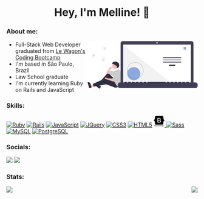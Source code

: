  <h1 align="center">Hey, I'm Melline! 👋</h1>

<h3 align="left">About me:</h3> <img align="right" src="image.svg" width="290" />

- Full-Stack Web Developer graduated from [Le Wagon's Coding Bootcamp](https://www.lewagon.com/)
- I'm based in São Paulo, Brazil
- Law School graduate
- I'm currently learning Ruby on Rails and JavaScript


<h3 align="left">Skills:</h3>
<a href="https://www.ruby-lang.org/en/" target="_blank" rel="noreferrer"><img src="https://raw.githubusercontent.com/danielcranney/readme-generator/main/public/icons/skills/ruby-colored.svg" width="28" height="28" alt="Ruby" /></a>
<a href="https://rubyonrails.org" target="_blank" rel="noreferrer"><img src="https://miro.medium.com/max/512/1*6vNUJnsKLM31sBb_D2kKMA.png" width="28" height="28" alt="Rails" /></a>
<a href="https://developer.mozilla.org/en-US/docs/Web/JavaScript" target="_blank" rel="noreferrer"><img src="https://raw.githubusercontent.com/danielcranney/readme-generator/main/public/icons/skills/javascript-colored.svg" width="28" height="28" alt="JavaScript" /></a>
<a href="https://jquery.com/" target="_blank" rel="noreferrer"><img src="https://raw.githubusercontent.com/danielcranney/readme-generator/main/public/icons/skills/jquery-colored.svg" width="28" height="28" alt="JQuery" /></a>
<a href="https://www.w3.org/TR/CSS/#css" target="_blank" rel="noreferrer"><img src="https://raw.githubusercontent.com/danielcranney/readme-generator/main/public/icons/skills/css3-colored.svg" width="28" height="28" alt="CSS3" /></a>
<a href="https://developer.mozilla.org/en-US/docs/Glossary/HTML5" target="_blank" rel="noreferrer"><img src="https://raw.githubusercontent.com/danielcranney/readme-generator/main/public/icons/skills/html5-colored.svg" width="28" height="28" alt="HTML5" /></a>
<a href="https://getbootstrap.com" target="_blank" rel="noreferrer"> <img src="https://raw.githubusercontent.com/devicons/devicon/master/icons/bootstrap/bootstrap-plain-wordmark.svg" alt="bootstrap" width="29" height="29"/> </a>
<a href="https://sass-lang.com/" target="_blank" rel="noreferrer"><img src="https://raw.githubusercontent.com/danielcranney/readme-generator/main/public/icons/skills/sass-colored.svg" width="28" height="28" alt="Sass" /></a>
<a href="https://www.mysql.com/" target="_blank" rel="noreferrer"><img src="https://raw.githubusercontent.com/danielcranney/readme-generator/main/public/icons/skills/mysql-colored.svg" width="28" height="28" alt="MySQL" /></a>
<a href="https://www.postgresql.org/" target="_blank" rel="noreferrer"><img src="https://raw.githubusercontent.com/danielcranney/readme-generator/main/public/icons/skills/postgresql-colored.svg" width="28" height="28" alt="PostgreSQL" />
</a>

<br>
<h3 align="left">Socials:</h3>
 <a href="https://www.linkedin.com/in/mellineprado/" target="_blank"><img src="https://img.shields.io/badge/-LinkedIn-8CAADE?style=for-the-badge&logo=linkedin&logoColor=white"></a>
  <a href="https://www.instagram.com/pradomelline/" target="_blank"><img src="https://img.shields.io/badge/-Instagram-8CAADE?style=for-the-badge&logo=instagram&logoColor=white"></a>

<br>
<h3 align="left">Stats:</h3>
<div style="display: inline_block">
   <img height="164em" src="https://github-readme-stats.vercel.app/api?username=mellineprado&count_private=true?&bg_color=FFFFF&text_color=000000F&title_color=8CAADE"></a><img align="right"src="https://github-readme-stats.vercel.app/api/top-langs/?username=mellineprado&layout=compact&bg_color=FFFFF&text_color=000000F&title_color=8CAADE"></a>
</div>
